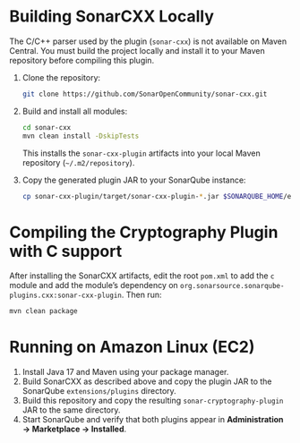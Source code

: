 # Building SonarCXX Locally

The C/C++ parser used by the plugin (`sonar-cxx`) is not available on Maven Central. You must build the project locally and install it to your Maven repository before compiling this plugin.

1. Clone the repository:
   ```bash
   git clone https://github.com/SonarOpenCommunity/sonar-cxx.git
   ```
2. Build and install all modules:
   ```bash
   cd sonar-cxx
   mvn clean install -DskipTests
   ```
   This installs the `sonar-cxx-plugin` artifacts into your local Maven repository (`~/.m2/repository`).

3. Copy the generated plugin JAR to your SonarQube instance:
   ```bash
   cp sonar-cxx-plugin/target/sonar-cxx-plugin-*.jar $SONARQUBE_HOME/extensions/plugins/
   ```

# Compiling the Cryptography Plugin with C support

After installing the SonarCXX artifacts, edit the root `pom.xml` to add the `c` module and add the module’s dependency on `org.sonarsource.sonarqube-plugins.cxx:sonar-cxx-plugin`.
Then run:

```bash
mvn clean package
```

# Running on Amazon Linux (EC2)

1. Install Java 17 and Maven using your package manager.
2. Build SonarCXX as described above and copy the plugin JAR to the SonarQube `extensions/plugins` directory.
3. Build this repository and copy the resulting `sonar-cryptography-plugin` JAR to the same directory.
4. Start SonarQube and verify that both plugins appear in **Administration → Marketplace → Installed**.

